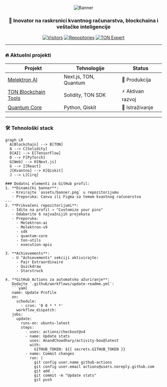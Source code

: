 <div align="center">
  
  ![Banner](https://raw.githubusercontent.com/Milanhe92/milanhe92/main/assets/banner.png)
  
  ### 🚀 Inovator na raskrsnici kvantnog računarstva, blockchaina i veštačke inteligencije
  
  [![Visitors](https://komarev.com/ghpvc/?username=milanhe92&label=PROFIL+POGLEDA&color=blueviolet)](https://github.com/Milanhe92)
  [![Repositories](https://badgen.net/badge/REPO/80/purple)](https://github.com/Milanhe92?tab=repositories)
  [![TON Expert](https://img.shields.io/badge/TON-Developer-yellow)](https://ton.org)
  
</div>

---

### 🔥 Aktuelni projekti
| Projekt | Tehnologije | Status |
|---------|-------------|--------|
| [Melektron AI](https://github.com/Milanhe92/Melektron-ai) | Next.js, TON, Quantum | 🚀 Produkcija |
| [TON Blockchain Tools](https://github.com/Milanhe92/ton-utils) | Solidity, TON SDK | ⚡ Aktivan razvoj |
| [Quantum Core](https://github.com/Milanhe92/quantum-core) | Python, Qiskit | 🔬 Istraživanje |

---

### 🛠 Tehnološki stack
```mermaid
graph LR
  A[Blockchain] --> B[TON]
  A --> C[Solidity]
  D[AI] --> E[TensorFlow]
  D --> F[PyTorch]
  G[Web] --> H[Next.js]
  G --> I[React]
  J[Kvantno] --> K[Qiskit]
  J --> L[Cirq]

### Dodatni elementi za GitHub profil:  
1. **Dinamički banner**:  
   - Kreirajte `assets/banner.png` u repozitorijumu  
   - Preporuka: Canva ili Figma sa temom kvantnog računarstva  
---
2. **Prikvačeni repozitorijumi**:  
   - Idite na profil → "Customize your pins"  
   - Odaberite 6 najvažnijih projekata  
   - Preporuka:  
     - Melektron-ai  
     - Melektron-v9  
     - sdk  
     - quantum-core  
     - ton-utils  
     - execution-apis  

3. **Achievements**:  
   - U "Achievements" sekciji aktivirajte:  
     - Pair Extraordinaire  
     - Quickdraw  
     - Starstruck  

4. **GitHub Actions za automatsko ažuriranje**:  
   Dodajte `.github/workflows/update-readme.yml`:  
   ```yaml
   name: Update Profile
   on:
     schedule:
       - cron: '0 0 * * *'
     workflow_dispatch:
   jobs:
     update:
       runs-on: ubuntu-latest
       steps:
         - uses: actions/checkout@v4
         - name: Update stats
           uses: AnandChowdhary/activity-box@latest
           with:
             GITHUB_TOKEN: ${{ secrets.GITHUB_TOKEN }}
         - name: Commit changes
           run: |
             git config user.name github-actions
             git config user.email actions@users.noreply.github.com
             git add .
             git commit -m "Update stats"
             git push

